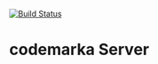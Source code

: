 [![Build Status](https://travis-ci.com/CeoFred/codemarka-server.svg?token=8zGCZEFENvahi3TRnh5R&branch=master)](https://travis-ci.com/CeoFred/codemarka-server)

# codemarka Server